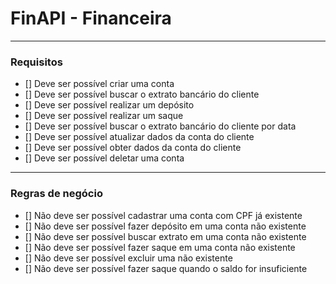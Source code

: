 # FinAPI - Financeira

---

### Requisitos

- [] Deve ser possível criar uma conta
- [] Deve ser possível buscar o extrato bancário do cliente 
- [] Deve ser possível realizar um depósito 
- [] Deve ser possível realizar um saque 
- [] Deve ser possível buscar o extrato bancário do cliente por data
- [] Deve ser possível atualizar dados da conta do cliente
- [] Deve ser possível obter dados da conta do cliente
- [] Deve ser possível deletar uma conta

---

### Regras de negócio

- [] Não deve ser possível cadastrar uma conta com CPF já existente
- [] Não deve ser possível fazer depósito em uma conta não existente
- [] Não deve ser possível buscar extrato em uma conta não existente
- [] Não deve ser possível fazer saque em uma conta não existente
- [] Não deve ser possível excluir uma não existente
- [] Não deve ser possível fazer saque quando o saldo for insuficiente 